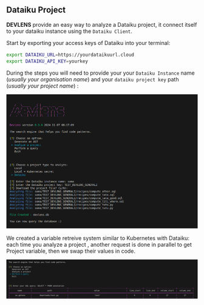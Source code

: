 
## Dataiku Project 

**DEVLENS** provide an easy way to analyze a Dataiku project, it connect itself to your dataiku instance using the `Dataiku Client`.

Start by exporting your access keys of Dataiku into your terminal:

```bash
export DATAIKU_URL=https://yourdataikuurl.cloud
export DATAIKU_API_KEY=yourkey
```


During the steps you will need to provide your  your `Dataiku Instance` name (*usually your organisation name*) and your `dataiku project key` path (*usually your project name*) :



![analyze](/../static/img/dataiku/analyze.png?raw=true "analyze")


We created a variable retreive system similar to Kubernetes with Dataiku: each time you analyze a project , another request is done in parallel to get Project variable, then we swap their values in code. 


![query](/../static/img/dataiku/query.png?raw=true "query")